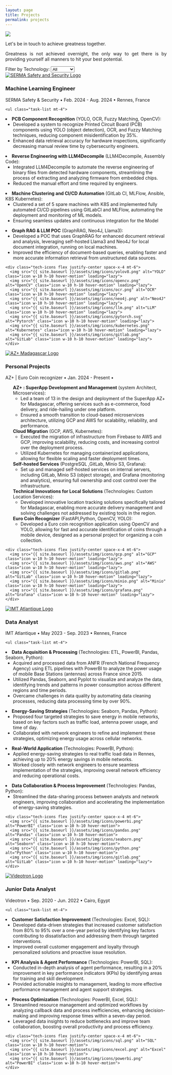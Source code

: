 ```yaml
---
layout: page
title: Projects
permalink: projects
---
```


<div style="text-align: justify">
  <img class="mx-auto !mb-0" src="{{site.baseurl}}/assets/img/card.PNG">
  <p class="!py-0 !mb-0 dark:text-slate-300">Let's be in touch to achieve greatness together.</p>
  <p class="text-gray-500 dark:text-slate-400 !py-0 !mt-0 !text-xs">Greatness is not achieved overnight, the only way to get there is by providing yourself all manners to hit your best potential.</p>
</div>

<section id="filters" class="my-8">
  <!-- Project-Specific Filters -->
  <label for="tech-filter" class="text-gray-700 dark:text-white">Filter by Technology:</label>
  <select id="tech-filter" class="filter-dropdown" onchange="filterProjects()">
    <option value="all">All</option>
    <option value="python">Python</option>
    <option value="devops">DevOps</option>
    <option value="pytorch">Pytorch</option>
    <option value="llm">LLM</option>
    <option value="rag">RAG</option>
    <option value="aws">AWS</option>
    <option value="gcp">GCP</option>
    <option value="yolo">YOLO</option>
    <option value="opencv">OpenCV</option>
    <option value="datavisualization">Dataviz</option>
  </select>
</section>

<section id="experience" class="my-8">
  <div class="timeline-line"></div> <!-- Blue timeline line -->

  <!-- SERMA Safety & Security Experience -->
  <div class="experience-section bg-white dark:bg-gray-800 rounded-lg shadow-lg p-6 mb-8" data-tech="yolo opencv llm ocr python kubernetes fuzzymatching rag devops">
    <div class="flex items-start">
      <a href="https://www.serma-safety-security.com/en/" target="_blank">
        <img src="{{ site.baseurl }}/assets/img/icons/serma.png" alt="SERMA Safety and Security Logo" class="icon w-12 h-12 mr-4">
      </a>
      <div>
        <h3 class="text-xl font-semibold text-gray-800 dark:text-white">Machine Learning Engineer</h3>
        <p class="text-gray-500 dark:text-slate-400 text-center">SERMA Safety & Security • Feb. 2024 - Aug. 2024 • Rennes, France</p>
      </div>
    </div>
    
    <ul class="task-list mt-4">
  <!-- PCB Component Recognition -->
  <li class="task-item">
    <strong class="task-title">PCB Component Recognition</strong>
    <span class="task-tech text-gray-500 dark:text-slate-400">(YOLO, OCR, Fuzzy Matching, OpenCV)</span>:
    <ul class="task-details text-gray-500 dark:text-slate-400">
      <li>Developed a system to recognize Printed Circuit Board (PCB) components using YOLO (object detection), OCR, and Fuzzy Matching techniques, reducing component misidentification by 35%.</li>
      <li>Enhanced data retrieval accuracy for hardware inspections, significantly decreasing manual review time by cybersecurity engineers.</li>
    </ul>
  </li>
  
  <!-- Reverse Engineering with LLM4Decompile -->
  <li class="task-item">
    <strong class="task-title">Reverse Engineering with LLM4Decompile</strong>
    <span class="task-tech text-gray-500 dark:text-slate-400">(LLM4Decompile, Assembly Code)</span>:
    <ul class="task-details text-gray-500 dark:text-slate-400">
      <li>Integrated LLM4Decompile to automate the reverse engineering of binary files from detected hardware components, streamlining the process of extracting and analyzing firmware from embedded chips.</li>
      <li>Reduced the manual effort and time required by engineers.</li>
    </ul>
  </li>
  
  <!-- CI/CD Automation -->
  <li class="task-item">
    <strong class="task-title">Machine Clustering and CI/CD Automation</strong>
    <span class="task-tech text-gray-500 dark:text-slate-400">(GitLab CI, MLFlow, Ansible, K8S Kubernetes)</span>:
    <ul class="task-details text-gray-500 dark:text-slate-400">
      <li>Clustered a set of 5 spare machines with K8S and implemented fully automated CI/CD pipelines using GitLabCI and MLFlow, automating the deployment and monitoring of ML models.</li>
      <li>Ensuring seamless updates and continuous integration for the Model</li>
    </ul>
  </li>

  <!-- Graph RAG & LLM POC -->
  <li class="task-item">
    <strong class="task-title">Graph RAG & LLM POC</strong>
    <span class="task-tech text-gray-500 dark:text-slate-400">(GraphRAG, Neo4J, Llama3)</span>:
    <ul class="task-details text-gray-500 dark:text-slate-400">
      <li>Developed a POC that uses GraphRAG for enhanced document retrieval and analysis, leveraging self-hosted Llama3 and Neo4J for local document integration, running on local machines.</li>
      <li>Improved the efficiency of document-based queries, enabling faster and more accurate information retrieval from unstructured data sources.</li>
    </ul>
  </li>
</ul>


    <div class="tech-icons flex justify-center space-x-4 mt-6">
      <img src="{{ site.baseurl }}/assets/img/icons/yolov8.png" alt="YOLO" class="icon w-10 h-10 hover-motion" loading="lazy">
      <img src="{{ site.baseurl }}/assets/img/icons/opencv.png" alt="OpenCV" class="icon w-10 h-10 hover-motion" loading="lazy">
      <img src="{{ site.baseurl }}/assets/img/icons/ocr.png" alt="OCR" class="icon w-10 h-10 hover-motion" loading="lazy">
      <img src="{{ site.baseurl }}/assets/img/icons/neo4j.png" alt="Neo4J" class="icon w-10 h-10 hover-motion" loading="lazy">
      <img src="{{ site.baseurl }}/assets/img/icons/llm.png" alt="LLM" class="icon w-10 h-10 hover-motion" loading="lazy">
      <img src="{{ site.baseurl }}/assets/img/icons/pytorch.svg" alt="Pytorch" class="icon w-10 h-10 hover-motion" loading="lazy">
      <img src="{{ site.baseurl }}/assets/img/icons/kubernetes.png" alt="Kubernetes" class="icon w-10 h-10 hover-motion" loading="lazy">
      <img src="{{ site.baseurl }}/assets/img/icons/gitlab.png" alt="GitLab" class="icon w-10 h-10 hover-motion" loading="lazy">
    </div>
  </div>

  <!-- AZ+ Madagascar Experience -->
  <div class="experience-section bg-white dark:bg-gray-800 rounded-lg shadow-lg p-6 mb-8" data-tech="gcp aws devops kubernetes microservices">
    <div class="flex items-start">
      <a href="https://www.azplus.mg/" target="_blank">
        <img src="{{ site.baseurl }}/assets/img/icons/azplus.png" alt="AZ+ Madagascar Logo" class="icon w-12 h-12 mr-4">
      </a>
      <div>
        <h3 class="text-xl font-semibold text-gray-800 dark:text-white">Personal Projects</h3>
        <p class="text-gray-500 dark:text-slate-400  text-center">AZ+ | Euro Coin recognizer  • Jan. 2024 - Present • </p>
      </div>
    </div>

<ul class="task-list mt-4">
  <!-- SuperApp Development and Management -->
  <li class="task-item">
    <strong class="task-title">AZ+ : SuperApp Development and Management</strong>
    <span class="task-tech text-gray-500 dark:text-slate-400">(system Architect, Microservices)</span>:
    <ul class="task-details text-gray-500 dark:text-slate-400">
      <li>Led a team of 13 in the design and deployment of the SuperApp AZ+ for Madagascar, offering services such as e-commerce, food delivery, and ride-hailing under one platform.</li>
      <li>Ensured a smooth transition to cloud-based microservices architecture, utilizing GCP and AWS for scalability, reliability, and performance.</li>
    </ul>
  </li>
  
  <!-- Cloud Migration -->
  <li class="task-item">
    <strong class="task-title">Cloud Migration</strong>
    <span class="task-tech text-gray-500 dark:text-slate-400">(GCP, AWS, Kubernetes)</span>:
    <ul class="task-details text-gray-500 dark:text-slate-400">
      <li>Executed the migration of infrastructure from Firebase to AWS and GCP, improving scalability, reducing costs, and increasing control over the deployment process.</li>
      <li>Utilized Kubernetes for managing containerized applications, allowing for flexible scaling and faster deployment times.</li>
    </ul>
  </li>
  
  <!-- Self-hosted Services -->
  <li class="task-item">
    <strong class="task-title">Self-hosted Services</strong>
    <span class="task-tech text-gray-500 dark:text-slate-400">(PostgreSQL ,GitLab, Minio S3, Grafana)</span>:
    <ul class="task-details text-gray-500 dark:text-slate-400">
      <li>Set up and managed self-hosted services on internal servers, including GitLab, Minio S3 (object storage), and Grafana (monitoring and analytics), ensuring full ownership and cost control over the infrastructure.</li>
    </ul>
  </li>
  
  <!-- Technical Innovations for Local Solutions -->
  <li class="task-item">
    <strong class="task-title">Technical Innovations for Local Solutions</strong>
    <span class="task-tech text-gray-500 dark:text-slate-400">(Technologies: Custom Location Services)</span>:
    <ul class="task-details text-gray-500 dark:text-slate-400">
      <li>Developed innovative location tracking solutions specifically tailored for Madagascar, enabling more accurate delivery management and solving challenges not addressed by existing tools in the region.</li>
    </ul>
  </li>

  <!-- Euro Coin Recognizer -->
  <li class="task-item">
    <strong class="task-title">Euro Coin Recognizer</strong>
    <span class="task-tech text-gray-500 dark:text-slate-400">(FastAPI,Python, OpenCV, YOLO)</span>:
    <ul class="task-details text-gray-500 dark:text-slate-400">
      <li>Developed a Euro coin recognition application using OpenCV and YOLO, allowing for fast and accurate identification of coins through a mobile device, designed as a personal project for organizing a coin collection.</li>
    </ul>
  </li>
</ul>


    <div class="tech-icons flex justify-center space-x-4 mt-6">
      <img src="{{ site.baseurl }}/assets/img/icons/gcp.png" alt="GCP" class="icon w-10 h-10 hover-motion" loading="lazy">
      <img src="{{ site.baseurl }}/assets/img/icons/aws.png" alt="AWS" class="icon w-10 h-10 hover-motion" loading="lazy">
      <img src="{{ site.baseurl }}/assets/img/icons/gitlab.png" alt="GitLab" class="icon w-10 h-10 hover-motion" loading="lazy">
      <img src="{{ site.baseurl }}/assets/img/icons/minio.png" alt="Minio" class="icon w-10 h-10 hover-motion" loading="lazy">
      <img src="{{ site.baseurl }}/assets/img/icons/grafana.png" alt="Grafana" class="icon w-10 h-10 hover-motion" loading="lazy">
    </div>
  </div>

  <!-- IMT Atlantique Experience -->
  <div class="experience-section bg-white dark:bg-gray-800 rounded-lg shadow-lg p-6 mb-8" data-tech="etl powerbi pandas python datavisualization">
    <div class="flex items-start">
      <a href="https://www.imt-atlantique.fr/en" target="_blank">
        <img src="{{ site.baseurl }}/assets/img/icons/imt.png" alt="IMT Atlantique Logo" class="icon w-12 h-12 mr-4">
      </a>
      <div>
        <h3 class="text-xl font-semibold text-gray-800 dark:text-white">Data Analyst</h3>
        <p class="text-gray-500 dark:text-slate-400 text-center">IMT Atlantique • May 2023 - Sep. 2023 • Rennes, France</p>
      </div>
    </div>

    <ul class="task-list mt-4">
  <!-- Data Acquisition & Processing -->
  <li class="task-item">
    <strong class="task-title">Data Acquisition & Processing</strong>
    <span class="task-tech text-gray-500 dark:text-slate-400">(Technologies: ETL, PowerBI, Pandas, Seaborn, Python)</span>:
    <ul class="task-details text-gray-500 dark:text-slate-400">
      <li>Acquired and processed data from ANFR (French National Frequency Agency) using ETL pipelines with PowerBI to analyze the power usage of mobile Base Stations (antennas) across France since 2015.</li>
      <li>Utilized Pandas, Seaborn, and Pyplot to visualize and analyze the data, identifying trends and patterns in power consumption across different regions and time periods.</li>
      <li>Overcame challenges in data quality by automating data cleaning processes, reducing data processing time by over 90%.</li>
    </ul>
  </li>
  
  <!-- Energy-Saving Strategies -->
  <li class="task-item">
    <strong class="task-title">Energy-Saving Strategies</strong>
    <span class="task-tech text-gray-500 dark:text-slate-400">(Technologies: Seaborn, Pandas, Python)</span>:
    <ul class="task-details text-gray-500 dark:text-slate-400">
      <li>Proposed four targeted strategies to save energy in mobile networks, based on key factors such as traffic load, antenna power usage, and time of day.</li>
      <li>Collaborated with network engineers to refine and implement these strategies, optimizing energy usage across cellular networks.</li>
    </ul>
  </li>
  
  <!-- Real-World Application -->
  <li class="task-item">
    <strong class="task-title">Real-World Application</strong>
    <span class="task-tech text-gray-500 dark:text-slate-400">(Technologies: PowerBI, Python)</span>:
    <ul class="task-details text-gray-500 dark:text-slate-400">
      <li>Applied energy-saving strategies to real traffic load data in Rennes, achieving up to 20% energy savings in mobile networks.</li>
      <li>Worked closely with network engineers to ensure seamless implementation of the strategies, improving overall network efficiency and reducing operational costs.</li>
    </ul>
  </li>

  <!-- Data Collaboration & Process Improvement -->
  <li class="task-item">
    <strong class="task-title">Data Collaboration & Process Improvement</strong>
    <span class="task-tech text-gray-500 dark:text-slate-400">(Technologies: Pandas, Python)</span>:
    <ul class="task-details text-gray-500 dark:text-slate-400">
      <li>Streamlined the data-sharing process between analysts and network engineers, improving collaboration and accelerating the implementation of energy-saving strategies.</li>
    </ul>
  </li>
</ul>


    <div class="tech-icons flex justify-center space-x-4 mt-6">
      <img src="{{ site.baseurl }}/assets/img/icons/powerbi.png" alt="PowerBI" class="icon w-10 h-10 hover-motion">
      <img src="{{ site.baseurl }}/assets/img/icons/pandas.png" alt="Pandas" class="icon w-10 h-10 hover-motion">
      <img src="{{ site.baseurl }}/assets/img/icons/seaborn.png" alt="Seaborn" class="icon w-10 h-10 hover-motion">
      <img src="{{ site.baseurl }}/assets/img/icons/python.png" alt="Python" class="icon w-10 h-10 hover-motion">
      <img src="{{ site.baseurl }}/assets/img/icons/gitlab.png" alt="GitLab" class="icon w-10 h-10 hover-motion" loading="lazy">
    </div>
  </div>

  <!-- Videotron Experience -->
  <div class="experience-section bg-white dark:bg-gray-800 rounded-lg shadow-lg p-6 mb-8" data-tech="sql powerbi excel datavisualization">
    <div class="flex items-start">
      <a href="https://www.videotron.com/en" target="_blank">
        <img src="{{ site.baseurl }}/assets/img/icons/videotron.png" alt="Videotron Logo" class="icon w-12 h-12 mr-4">
      </a>
      <div>
        <h3 class="text-xl font-semibold text-gray-800 dark:text-white">Junior Data Analyst</h3>
        <p class="text-gray-500 dark:text-slate-400 text-center">Videotron • Sep. 2020 - Jun. 2022 • Cairo, Egypt</p>
      </div>
    </div>

    <ul class="task-list mt-4">
  <!-- Customer Satisfaction -->
  <li class="task-item">
    <strong class="task-title">Customer Satisfaction Improvement</strong>
    <span class="task-tech text-gray-500 dark:text-slate-400">(Technologies: Excel, SQL)</span>:
    <ul class="task-details text-gray-500 dark:text-slate-400">
      <li>Developed data-driven strategies that increased customer satisfaction from 80% to 95% over a one-year period by identifying key factors contributing to dissatisfaction and addressing them through targeted interventions.</li>
      <li>Improved overall customer engagement and loyalty through personalized solutions and proactive issue resolution.</li>
    </ul>
  </li>
  
  <!-- KPI Analysis -->
  <li class="task-item">
    <strong class="task-title">KPI Analysis & Agent Performance</strong>
    <span class="task-tech text-gray-500 dark:text-slate-400">(Technologies: PowerBI, SQL)</span>:
    <ul class="task-details text-gray-500 dark:text-slate-400">
      <li>Conducted in-depth analysis of agent performance, resulting in a 20% improvement in key performance indicators (KPIs) by identifying areas for training and skill development.</li>
      <li>Provided actionable insights to management, leading to more effective performance management and agent support strategies.</li>
    </ul>
  </li>

  <!-- Process Optimization -->
  <li class="task-item">
    <strong class="task-title">Process Optimization</strong>
    <span class="task-tech text-gray-500 dark:text-slate-400">(Technologies: PowerBI, Excel, SQL)</span>:
    <ul class="task-details text-gray-500 dark:text-slate-400">
      <li>Streamlined resource management and optimized workflows by analyzing callback data and process inefficiencies, enhancing decision-making and improving response times within a seven-day period.</li>
      <li>Leveraged data insights to reduce bottlenecks and improve team collaboration, boosting overall productivity and process efficiency.</li>
    </ul>
  </li>
</ul>

    <div class="tech-icons flex justify-center space-x-4 mt-6">
      <img src="{{ site.baseurl }}/assets/img/icons/sql.png" alt="SQL" class="icon w-10 h-10 hover-motion">
      <img src="{{ site.baseurl }}/assets/img/icons/excel.png" alt="Excel" class="icon w-10 h-10 hover-motion">
      <img src="{{ site.baseurl }}/assets/img/icons/powerbi.png" alt="PowerBI" class="icon w-10 h-10 hover-motion">
    </div>
  </div>
</section>

<script>
  function filterProjects() {
    const selectedTech = document.getElementById("tech-filter").value;
    const experienceSections = document.querySelectorAll(".experience-section");

    experienceSections.forEach(section => {
      const techStack = section.getAttribute("data-tech");

      if (selectedTech === "all" || techStack.includes(selectedTech.toLowerCase())) {
        section.style.display = "block";
      } else {
        section.style.display = "none";
      }
    });
  }
</script>
